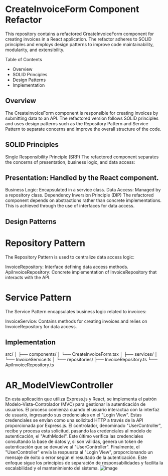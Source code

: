 # CreateInvoiceForm Component Refactor
This repository contains a refactored CreateInvoiceForm component for creating invoices in a React application. The refactor adheres to SOLID principles and employs design patterns to improve code maintainability, modularity, and extensibility.

Table of Contents
- Overview
- SOLID Principles
- Design Patterns
- Implementation


## Overview
The CreateInvoiceForm component is responsible for creating invoices by submitting data to an API. The refactored version follows SOLID principles and uses design patterns such as the Repository Pattern and Service Pattern to separate concerns and improve the overall structure of the code.

## SOLID Principles
Single Responsibility Principle (SRP)
The refactored component separates the concerns of presentation, business logic, and data access:

## Presentation: Handled by the React component.
Business Logic: Encapsulated in a service class.
Data Access: Managed by a repository class.
Dependency Inversion Principle (DIP)
The refactored component depends on abstractions rather than concrete implementations. This is achieved through the use of interfaces for data access.

## Design Patterns
# Repository Pattern
The Repository Pattern is used to centralize data access logic:

InvoiceRepository: Interface defining data access methods.
ApiInvoiceRepository: Concrete implementation of InvoiceRepository that interacts with the API.
# Service Pattern
The Service Pattern encapsulates business logic related to invoices:

InvoiceService: Contains methods for creating invoices and relies on InvoiceRepository for data access.

## Implementation
src/
│
├── components/
│   └── CreateInvoiceForm.tsx
│
├── services/
│   └── InvoiceService.ts
│
└── repositories/
    ├── InvoiceRepository.ts
    └── ApiInvoiceRepository.ts


# AR_ModelViewController

En esta aplicación que utiliza Express.js y React, se implementa el patrón Modelo-Vista-Controlador (MVC) para gestionar la autenticación de usuarios. El proceso comienza cuando el usuario interactúa con la interfaz de usuario, ingresando sus credenciales en el "Login View". 
Estas credenciales se envían como una solicitud HTTP a través de la API proporcionada por Express.js. El controlador, denominado "UserController", recibe y procesa esta solicitud, pasando las credenciales al modelo de autenticación, el "AuthModel". 
Este último verifica las credenciales consultando la base de datos y, si son válidas, genera un token de autenticación que se devuelve al "UserController". Finalmente, el "UserController" envía la respuesta al "Login View", proporcionando un mensaje de éxito o error según el resultado de la autenticación. Este enfoque sigue los principios de separación de responsabilidades y facilita la escalabilidad y el mantenimiento del sistema.
![image](https://github.com/Ariel454/AR_ModelViewController/assets/121766763/edff7b45-1bac-4f5c-8806-36fa6b9bc5c0)
